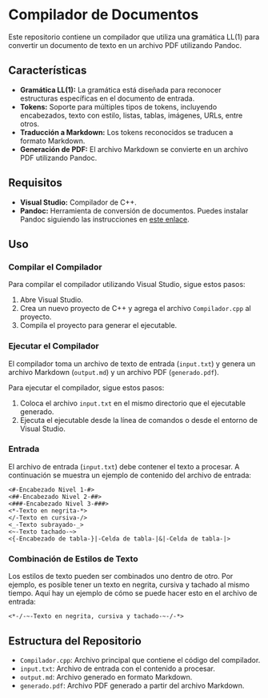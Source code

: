 # Compilador de Documentos

Este repositorio contiene un compilador que utiliza una gramática LL(1) para convertir un documento de texto en un archivo PDF utilizando Pandoc.

## Características

- **Gramática LL(1):** La gramática está diseñada para reconocer estructuras específicas en el documento de entrada.
- **Tokens:** Soporte para múltiples tipos de tokens, incluyendo encabezados, texto con estilo, listas, tablas, imágenes, URLs, entre otros.
- **Traducción a Markdown:** Los tokens reconocidos se traducen a formato Markdown.
- **Generación de PDF:** El archivo Markdown se convierte en un archivo PDF utilizando Pandoc.

## Requisitos

- **Visual Studio:** Compilador de C++.
- **Pandoc:** Herramienta de conversión de documentos. Puedes instalar Pandoc siguiendo las instrucciones en [este enlace](https://pandoc.org/installing.html).

## Uso

### Compilar el Compilador

Para compilar el compilador utilizando Visual Studio, sigue estos pasos:

1. Abre Visual Studio.
2. Crea un nuevo proyecto de C++ y agrega el archivo `Compilador.cpp` al proyecto.
3. Compila el proyecto para generar el ejecutable.

### Ejecutar el Compilador

El compilador toma un archivo de texto de entrada (`input.txt`) y genera un archivo Markdown (`output.md`) y un archivo PDF (`generado.pdf`).

Para ejecutar el compilador, sigue estos pasos:

1. Coloca el archivo `input.txt` en el mismo directorio que el ejecutable generado.
2. Ejecuta el ejecutable desde la línea de comandos o desde el entorno de Visual Studio.

### Entrada

El archivo de entrada (`input.txt`) debe contener el texto a procesar. A continuación se muestra un ejemplo de contenido del archivo de entrada:

```
<#-Encabezado Nivel 1-#>
<##-Encabezado Nivel 2-##>
<###-Encabezado Nivel 3-###>
<*-Texto en negrita-*>
</-Texto en cursiva-/>
<_-Texto subrayado-_>
<~-Texto tachado-~>
<{-Encabezado de tabla-}|-Celda de tabla-|&|-Celda de tabla-|>
```

### Combinación de Estilos de Texto

Los estilos de texto pueden ser combinados uno dentro de otro. Por ejemplo, es posible tener un texto en negrita, cursiva y tachado al mismo tiempo. Aquí hay un ejemplo de cómo se puede hacer esto en el archivo de entrada:

```
<*-/-~-Texto en negrita, cursiva y tachado-~-/-*>
```

## Estructura del Repositorio

- `Compilador.cpp`: Archivo principal que contiene el código del compilador.
- `input.txt`: Archivo de entrada con el contenido a procesar.
- `output.md`: Archivo generado en formato Markdown.
- `generado.pdf`: Archivo PDF generado a partir del archivo Markdown.
